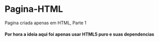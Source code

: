 # Pagina-HTML
Pagina criada apenas em HTML, Parte 1

#### Por hora a ideia aqui foi apenas usar HTML5 puro e suas dependencias
